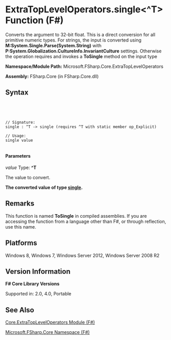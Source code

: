 # ExtraTopLevelOperators.single<^T> Function (F#)

Converts the argument to 32-bit float. This is a direct conversion for all primitive numeric types. For strings, the input is converted using **M:System.Single.Parse(System.String)** with **P:System.Globalization.CultureInfo.InvariantCulture** settings. Otherwise the operation requires and invokes a **ToSingle** method on the input type

**Namespace/Module Path:** Microsoft.FSharp.Core.ExtraTopLevelOperators

**Assembly:** FSharp.Core (in FSharp.Core.dll)


## Syntax



```




// Signature:
single : ^T -> single (requires ^T with static member op_Explicit)

// Usage:
single value


```





#### Parameters
*value*
Type: **^T**


The value to convert.



**The converted value of type [single](http://msdn.microsoft.com/en-us/library/d772f88f-4365-4f8c-95ef-e66eb10f0722).**
## Remarks
This function is named **ToSingle** in compiled assemblies. If you are accessing the function from a language other than F#, or through reflection, use this name.


## Platforms
Windows 8, Windows 7, Windows Server 2012, Windows Server 2008 R2


## Version Information
**F# Core Library Versions**

Supported in: 2.0, 4.0, Portable




## See Also
[Core.ExtraTopLevelOperators Module &#40;F&#35;&#41;](Core.ExtraTopLevelOperators-Module-%5BFSharp%5D.md)

[Microsoft.FSharp.Core Namespace &#40;F&#35;&#41;](Microsoft.FSharp.Core-Namespace-%5BFSharp%5D.md)

